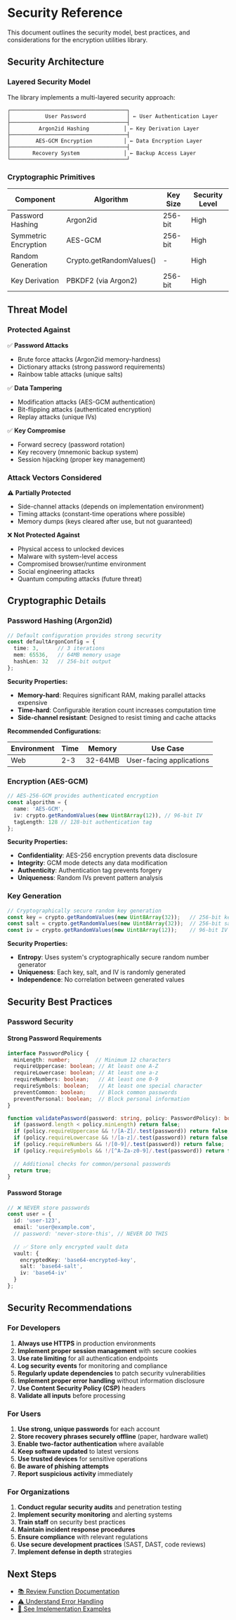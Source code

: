 # Security Reference

This document outlines the security model, best practices, and considerations for the encryption utilities library.

## Security Architecture

### Layered Security Model

The library implements a multi-layered security approach:

```
┌─────────────────────────────────────┐
│           User Password             │ ← User Authentication Layer
├─────────────────────────────────────┤
│         Argon2id Hashing           │ ← Key Derivation Layer  
├─────────────────────────────────────┤
│        AES-GCM Encryption          │ ← Data Encryption Layer
├─────────────────────────────────────┤
│       Recovery System              │ ← Backup Access Layer
└─────────────────────────────────────┘
```

### Cryptographic Primitives

| Component | Algorithm | Key Size | Security Level |
|-----------|-----------|----------|----------------|
| Password Hashing | Argon2id | 256-bit | High |
| Symmetric Encryption | AES-GCM | 256-bit | High |
| Random Generation | Crypto.getRandomValues() | - | High |
| Key Derivation | PBKDF2 (via Argon2) | 256-bit | High |

## Threat Model

### Protected Against

✅ **Password Attacks**
- Brute force attacks (Argon2id memory-hardness)
- Dictionary attacks (strong password requirements)
- Rainbow table attacks (unique salts)

✅ **Data Tampering**
- Modification attacks (AES-GCM authentication)
- Bit-flipping attacks (authenticated encryption)
- Replay attacks (unique IVs)

✅ **Key Compromise**
- Forward secrecy (password rotation)
- Key recovery (mnemonic backup system)
- Session hijacking (proper key management)

### Attack Vectors Considered

⚠️ **Partially Protected**
- Side-channel attacks (depends on implementation environment)
- Timing attacks (constant-time operations where possible)
- Memory dumps (keys cleared after use, but not guaranteed)

❌ **Not Protected Against**
- Physical access to unlocked devices
- Malware with system-level access
- Compromised browser/runtime environment
- Social engineering attacks
- Quantum computing attacks (future threat)

## Cryptographic Details

### Password Hashing (Argon2id)

```typescript
// Default configuration provides strong security
const defaultArgonConfig = {
  time: 3,      // 3 iterations
  mem: 65536,   // 64MB memory usage
  hashLen: 32   // 256-bit output
};
```

**Security Properties:**
- **Memory-hard**: Requires significant RAM, making parallel attacks expensive
- **Time-hard**: Configurable iteration count increases computation time
- **Side-channel resistant**: Designed to resist timing and cache attacks

**Recommended Configurations:**

| Environment | Time | Memory | Use Case |
|-------------|------|--------|----------|
| Web | 2-3 | 32-64MB | User-facing applications |


### Encryption (AES-GCM)

```typescript
// AES-256-GCM provides authenticated encryption
const algorithm = {
  name: 'AES-GCM',
  iv: crypto.getRandomValues(new Uint8Array(12)), // 96-bit IV
  tagLength: 128 // 128-bit authentication tag
};
```

**Security Properties:**
- **Confidentiality**: AES-256 encryption prevents data disclosure
- **Integrity**: GCM mode detects any data modification
- **Authenticity**: Authentication tag prevents forgery
- **Uniqueness**: Random IVs prevent pattern analysis

### Key Generation

```typescript
// Cryptographically secure random key generation
const key = crypto.getRandomValues(new Uint8Array(32));   // 256-bit key
const salt = crypto.getRandomValues(new Uint8Array(32));  // 256-bit salt
const iv = crypto.getRandomValues(new Uint8Array(12));    // 96-bit IV
```

**Security Properties:**
- **Entropy**: Uses system's cryptographically secure random number generator
- **Uniqueness**: Each key, salt, and IV is randomly generated
- **Independence**: No correlation between generated values

## Security Best Practices

### Password Security

#### Strong Password Requirements

```typescript
interface PasswordPolicy {
  minLength: number;        // Minimum 12 characters
  requireUppercase: boolean; // At least one A-Z
  requireLowercase: boolean; // At least one a-z
  requireNumbers: boolean;   // At least one 0-9
  requireSymbols: boolean;   // At least one special character
  preventCommon: boolean;    // Block common passwords
  preventPersonal: boolean;  // Block personal information
}

function validatePassword(password: string, policy: PasswordPolicy): boolean {
  if (password.length < policy.minLength) return false;
  if (policy.requireUppercase && !/[A-Z]/.test(password)) return false;
  if (policy.requireLowercase && !/[a-z]/.test(password)) return false;
  if (policy.requireNumbers && !/[0-9]/.test(password)) return false;
  if (policy.requireSymbols && !/[^A-Za-z0-9]/.test(password)) return false;
  
  // Additional checks for common/personal passwords
  return true;
}
```

#### Password Storage

```typescript
// ❌ NEVER store passwords
const user = {
  id: 'user-123',
  email: 'user@example.com',
  // password: 'never-store-this', // NEVER DO THIS
  
  // ✅ Store only encrypted vault data
  vault: {
    encryptedKey: 'base64-encrypted-key',
    salt: 'base64-salt',
    iv: 'base64-iv'
  }
};
```

## Security Recommendations

### For Developers

1. **Always use HTTPS** in production environments
2. **Implement proper session management** with secure cookies
3. **Use rate limiting** for all authentication endpoints
4. **Log security events** for monitoring and compliance
5. **Regularly update dependencies** to patch security vulnerabilities
6. **Implement proper error handling** without information disclosure
7. **Use Content Security Policy (CSP)** headers
8. **Validate all inputs** before processing

### For Users

1. **Use strong, unique passwords** for each account
2. **Store recovery phrases securely offline** (paper, hardware wallet)
3. **Enable two-factor authentication** where available
4. **Keep software updated** to latest versions
5. **Use trusted devices** for sensitive operations
6. **Be aware of phishing attempts**
7. **Report suspicious activity** immediately

### For Organizations

1. **Conduct regular security audits** and penetration testing
2. **Implement security monitoring** and alerting systems
3. **Train staff** on security best practices
4. **Maintain incident response procedures**
5. **Ensure compliance** with relevant regulations
6. **Use secure development practices** (SAST, DAST, code reviews)
7. **Implement defense in depth** strategies

## Next Steps

- [📚 Review Function Documentation](/functions/)
- [⚠️ Understand Error Handling](/reference/errors.md)
- [🔧 See Implementation Examples](/examples.md)